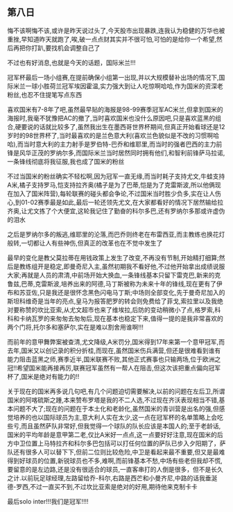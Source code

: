 ## 第八日 ##
悔不该啊悔不该,或许是昨天说过头了,今天股市出现暴跌,连我认为稳健的万华也被重挫,早知道昨天就跑了,唉,破一点点财其实并不很可怕,可怕的是给你一个希望,然后再把你打趴,要找机会调整自己了
 
不过也有好消息,也就是今天的话题，国际米兰!!!
 
冠军杯最后一场小组赛,在提前确保小组第一出现,并以大规模替补出场的情况下,国际米兰一球小胜荷兰冠军埃因霍温,实力强大到让人吃惊啊哈哈,作为国米的资深老粉丝,也忍不住提笔写点东西
 
喜欢国米有7-8年了吧,虽然最早贴的海报是98-99赛季冠军AC米兰,但拿到国米的海报时,我毫不犹豫把AC的撤了,当时喜欢国米也没什么原因吧,只是喜欢蓝黑的组合,硬要说的话就比较多了,虽然我出生在墨西哥世界杯期间,但真正开始看球还是12岁时的98世界杯了,当时最喜欢的是兰色意大利(喜欢兰色貌似是不改的习惯啊哈哈),而当时意大利的主力射手是罗伯特-巴乔和维耶里,而当时的强者巴西的主力前锋是风华正茂的罗纳尔多,而国际米兰当时居然同时拥有他们,和智利前锋萨马拉诺,一条锋线彻底将我征服,我也成了国米的粉丝
 
不过当国米的粉丝确实不轻松啊,因为冠军一直无缘,而当时耗子支持尤文,牛蛙支持A米,橘子支持罗马,恺支持拉齐奥(橘子是为了巴蒂,恺是为了克雷斯波,所以他俩现在加入了国米阵营),每轮联赛的碰头都会争论,不过国米当时胜少负多,实在让人伤心,到01-02赛季最是如此,最后一轮还领先尤文,在大家都看好的情况下居然输给拉齐奥,让尤文拣了个大便宜,这轮我记住了勤奋的科尔多巴,还有罗纳尔多那或许虚伪的泪水
 
之后是罗纳尔多的叛逃,维耶里的沦落,而巴乔则终老在布雷西亚,而主教练也换花灯般转,一切都让人有些神伤,但真正的改革也在不觉中发生了
 
最早的变化是教父莫拉蒂在用钱政策上发生了改变,不再没有节制,开始精打细算;然后是教练组开是稳定,即曼奇尼入主,虽然初期我不看好他,不过他开始拿出成绩说服大家;再就是人员的肃清,中前场开始大换血,一条锋线基本只留下雷克巴,新来的克鲁兹,巴蒂,克雷斯波,培养出来的阿德,马丁斯被称为未来十年的锋线,现在更有了伊布和苏亚佐,只是我还是很怀念黑色闪电马丁斯;中场则全部变化,先于曼奇尼加入的斯坦科维奇是当年的亮点,皇马为报答肥罗的转会则免费给了菲戈,索拉里以及我绝对要称赞的坎比亚索,从尤文超市也来了维埃拉,后防的变动稍微小了点,格罗索,科科和卡纳瓦罗的来匆匆去匆匆后,现在基本也稳定下来,值得一提的是我非常喜欢的两个门将,托尔多和塞萨尔,实在是难以割舍用谁啊!!!
 
而前年的意甲舞弊案被查清,尤文降级,A米罚分,国米得到17年来第一个意甲冠军,而去年,国米又以创记录的积分折桂,而现在,虽然国米伤兵满营,但还是很难看到谁有能力阻击蓝黑之师,赛季近半,国米联赛不败,其他正式赛事也只输两场,位于欧洲之冠!!希望国米能再接再厉,联赛冠军虽然有一帮人在阻击,但这次该把重点偏向冠军杯了,国米是绝对有能力的!!
 
关于现在的国米再多说几句吧,有几个问题迫切需要解决,以前的问题在左后卫,所谓国米的阿喀硫斯之踵,本来赞布罗塔是我的不二人选,不过现在齐沃表现相当不错,基本问题不大了;现在的问题在于本土化和老龄化,虽然国米的青训营是出名的强,但感觉培养的也以国际球员为主,意大利人实在太少,这一点在冠军杯的名单策略上会吃些亏,而且虽然萨队非常好,但我觉得一个球队的队长应该是本国人的;至于老龄话,国米的平均年龄是意甲第二老,仅比A米好一点点,这一点要好好注意,现在国米的后方中卫位置上马特拉齐和科尔多巴包括可以打任何位置的萨队已步入夕阳期了，萨队还有很多人可以替下下,但前二位则比较危险,中卫是看起来最不重要,但又是最难得到好球员的位置,新锐球员也不多,难啊,而前锋基本不愁,中场有些老但我却不慌,要留意的是左边路,还是没有很适合的球员,一直客串打的人倒是很多，但不是长久之计.以前玩足球经理,左路留给乔-科尔,右路是西芒和小曼齐尼,中路的话我垂涎德-罗西,不过一直买不到,不过坎比亚索是绝对的好用,期待他来克制卡卡

最后solo inter!!!我们是冠军!!!!